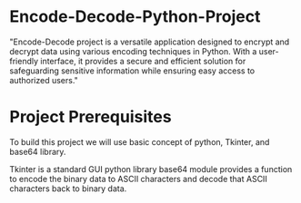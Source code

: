# Encode-Decode-Python-Project
 "Encode-Decode project is a versatile application designed to encrypt and decrypt data using various encoding techniques in Python. With a user-friendly interface, it provides a secure and efficient solution for safeguarding sensitive information while ensuring easy access to authorized users."
# Project Prerequisites
To build this project we will use basic concept of python, Tkinter, and base64 library.

Tkinter is a standard GUI python library
base64 module provides a function to encode the binary data to ASCII characters and decode that ASCII characters back to binary data.

